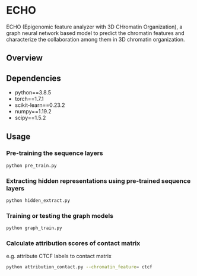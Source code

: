 # ECHO


ECHO (Epigenomic feature analyzer with 3D CHromatin Organization), a graph neural network based model to predict the chromatin features and characterize the collaboration among them in 3D chromatin organization. 

## Overview

## Dependencies

*  python==3.8.5
*  torch==1.7.1
*  scikit-learn==0.23.2
*  numpy==1.19.2
*  scipy==1.5.2


## Usage
### Pre-training the sequence layers
```bash
python pre_train.py
```
### Extracting hidden representations using pre-trained sequence layers
```bash
python hidden_extract.py
```

### Training or testing the graph models
```bash
python graph_train.py
```

### Calculate attribution scores of contact matrix
e.g. attribute CTCF labels to contact matrix
```bash
python attribution_contact.py --chromatin_feature= ctcf
```
